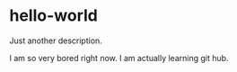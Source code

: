 # hello-world
Just another description.


I am so very bored right now. I am actually learning git hub.
